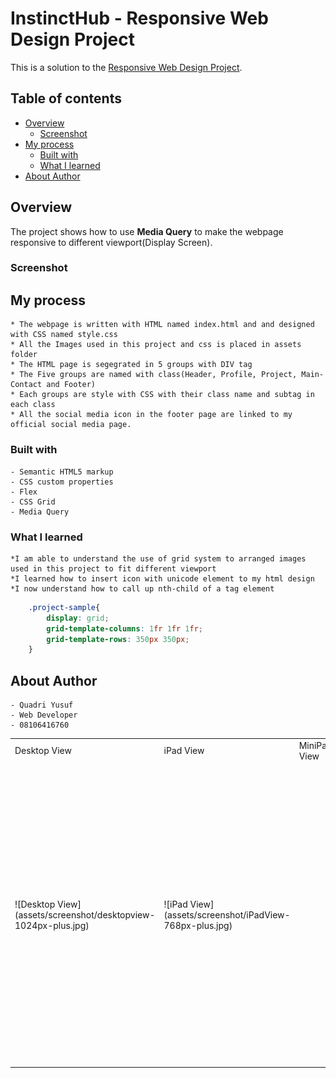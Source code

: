 # **InstinctHub - Responsive Web Design Project**

This is a solution to the [Responsive Web Design Project](https://skills.instincthub.com/course/Responsive-Web-Design/). 

## Table of contents

- [Overview](#overview)
  - [Screenshot](#screenshot)
- [My process](#my-process)
  - [Built with](#built-with)
  - [What I learned](#what-i-learned)
- [About Author](#about-author)



## Overview
The project shows how to use **Media Query** to make the webpage responsive to different viewport(Display Screen).

### **Screenshot**

<table>
    <tr>
        <td>Desktop View</td>
        <td>iPad View</td>
        <td>MiniPad View</td>
        <td>Mobile View</td>
    </tr>
    <tr>
        <td width=202 height=480>![Desktop View](assets/screenshot/desktopview-1024px-plus.jpg)</td>
        <td width=202 height=480>![iPad View](assets/screenshot/iPadView-768px-plus.jpg)</td>
        <td width=202 height=480><![MiniPad View](assets/screenshot/MiniPad%20View-501px-767px.jpg.jpg)</td>
        <td width=202 height=480>![Mobile View](assets/screenshot/MobileView-500px-and-Below.jpg)</td>
    </tr>



## My process

    * The webpage is written with HTML named index.html and and designed with CSS named style.css
    * All the Images used in this project and css is placed in assets folder 
    * The HTML page is segegrated in 5 groups with DIV tag
    * The Five groups are named with class(Header, Profile, Project, Main-Contact and Footer)
    * Each groups are style with CSS with their class name and subtag in each class
    * All the social media icon in the footer page are linked to my official social media page.

### Built with

    - Semantic HTML5 markup
    - CSS custom properties
    - Flex
    - CSS Grid
    - Media Query


### What I learned

    *I am able to understand the use of grid system to arranged images used in this project to fit different viewport
    *I learned how to insert icon with unicode element to my html design
    *I now understand how to call up nth-child of a tag element


```css
    .project-sample{
        display: grid;
        grid-template-columns: 1fr 1fr 1fr;
        grid-template-rows: 350px 350px;
    }
```

## About Author

    - Quadri Yusuf
    - Web Developer
    - 08106416760

